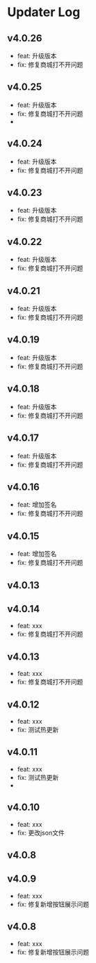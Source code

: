 # Updater Log
## v4.0.26

- feat: 升级版本
- fix: 修复商城打不开问题
## v4.0.25

- feat: 升级版本
- fix: 修复商城打不开问题
- 
## v4.0.24

- feat: 升级版本
- fix: 修复商城打不开问题
## v4.0.23
- feat: 升级版本
- fix: 修复商城打不开问题
## v4.0.22
- feat: 升级版本
- fix: 修复商城打不开问题
## v4.0.21
- feat: 升级版本
- fix: 修复商城打不开问题
## v4.0.19
- feat: 升级版本
- fix: 修复商城打不开问题
## v4.0.18

- feat: 升级版本
- fix: 修复商城打不开问题
## v4.0.17

- feat: 升级版本
- fix: 修复商城打不开问题
## v4.0.16

- feat: 增加签名
- fix: 修复商城打不开问题
## v4.0.15

- feat: 增加签名
- fix: 修复商城打不开问题
## v4.0.13

## v4.0.14

- feat: xxx
- fix: 修复商城打不开问题
## v4.0.13

- feat: xxx
- fix: 修复商城打不开问题
## v4.0.12

- feat: xxx
- fix: 测试热更新

## v4.0.11

- feat: xxx
- fix: 测试热更新
- 
## v4.0.10

- feat: xxx
- fix: 更改json文件
## v4.0.8
## v4.0.9

- feat: xxx
- fix: 修复新增按钮展示问题
## v4.0.8

- feat: xxx
- fix: 修复新增按钮展示问题